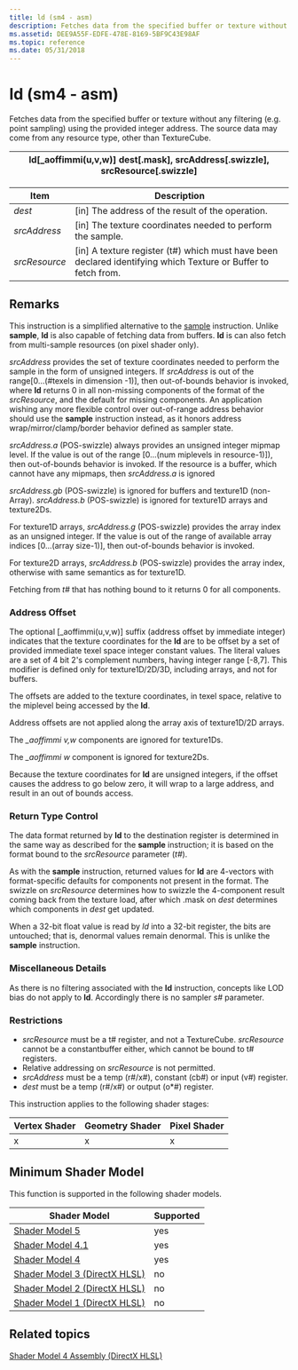 ```yaml
---
title: ld (sm4 - asm)
description: Fetches data from the specified buffer or texture without any filtering (e.g. point sampling) using the provided integer address. The source data may come from any resource type, other than TextureCube.
ms.assetid: DEE9A55F-EDFE-478E-8169-5BF9C43E98AF
ms.topic: reference
ms.date: 05/31/2018
---
```


# ld (sm4 - asm)

Fetches data from the specified buffer or texture without any filtering (e.g. point sampling) using the provided integer address. The source data may come from any resource type, other than TextureCube.



| ld\[\_aoffimmi(u,v,w)\] dest\[.mask\], srcAddress\[.swizzle\], srcResource\[.swizzle\] |
|----------------------------------------------------------------------------------------|



 



| Item                                                                                                               | Description                                                                                                                 |
|--------------------------------------------------------------------------------------------------------------------|-----------------------------------------------------------------------------------------------------------------------------|
| <span id="dest"></span><span id="DEST"></span>*dest*<br/>                                                    | \[in\] The address of the result of the operation.<br/>                                                               |
| <span id="srcAddress"></span><span id="srcaddress"></span><span id="SRCADDRESS"></span>*srcAddress*<br/>     | \[in\] The texture coordinates needed to perform the sample.<br/>                                                     |
| <span id="srcResource"></span><span id="srcresource"></span><span id="SRCRESOURCE"></span>*srcResource*<br/> | \[in\] A texture register (t\#) which must have been declared identifying which Texture or Buffer to fetch from.<br/> |



 

## Remarks

This instruction is a simplified alternative to the [sample](sample--sm4---asm-.md) instruction. Unlike **sample**, **ld** is also capable of fetching data from buffers. **ld** is can also fetch from multi-sample resources (on pixel shader only).

*srcAddress* provides the set of texture coordinates needed to perform the sample in the form of unsigned integers. If *srcAddress* is out of the range\[0...(\#texels in dimension -1)\], then out-of-bounds behavior is invoked, where **ld** returns 0 in all non-missing components of the format of the *srcResource*, and the default for missing components. An application wishing any more flexible control over out-of-range address behavior should use the **sample** instruction instead, as it honors address wrap/mirror/clamp/border behavior defined as sampler state.

*srcAddress.a* (POS-swizzle) always provides an unsigned integer mipmap level. If the value is out of the range \[0...(num miplevels in resource-1)\]), then out-of-bounds behavior is invoked. If the resource is a buffer, which cannot have any mipmaps, then *srcAddress.a* is ignored

*srcAddress.gb* (POS-swizzle) is ignored for buffers and texture1D (non-Array). *srcAddress.b* (POS-swizzle) is ignored for texture1D arrays and texture2Ds.

For texture1D arrays, *srcAddress.g* (POS-swizzle) provides the array index as an unsigned integer. If the value is out of the range of available array indices \[0...(array size-1)\], then out-of-bounds behavior is invoked.

For texture2D arrays, *srcAddress.b* (POS-swizzle) provides the array index, otherwise with same semantics as for texture1D.

Fetching from *t\#* that has nothing bound to it returns 0 for all components.

### Address Offset

The optional \[\_aoffimmi(u,v,w)\] suffix (address offset by immediate integer) indicates that the texture coordinates for the **ld** are to be offset by a set of provided immediate texel space integer constant values. The literal values are a set of 4 bit 2's complement numbers, having integer range \[-8,7\]. This modifier is defined only for texture1D/2D/3D, including arrays, and not for buffers.

The offsets are added to the texture coordinates, in texel space, relative to the miplevel being accessed by the **ld**.

Address offsets are not applied along the array axis of texture1D/2D arrays.

The *\_aoffimmi v,w* components are ignored for texture1Ds.

The *\_aoffimmi w* component is ignored for texture2Ds.

Because the texture coordinates for **ld** are unsigned integers, if the offset causes the address to go below zero, it will wrap to a large address, and result in an out of bounds access.

### Return Type Control

The data format returned by **ld** to the destination register is determined in the same way as described for the **sample** instruction; it is based on the format bound to the *srcResource* parameter (*t\#*).

As with the **sample** instruction, returned values for **ld** are 4-vectors with format-specific defaults for components not present in the format. The swizzle on *srcResource* determines how to swizzle the 4-component result coming back from the texture load, after which .mask on *dest* determines which components in *dest* get updated.

When a 32-bit float value is read by *ld* into a 32-bit register, the bits are untouched; that is, denormal values remain denormal. This is unlike the **sample** instruction.

### Miscellaneous Details

As there is no filtering associated with the **ld** instruction, concepts like LOD bias do not apply to **ld**. Accordingly there is no sampler *s\#* parameter.

### Restrictions

-   *srcResource* must be a t\# register, and not a TextureCube. *srcResource* cannot be a constantbuffer either, which cannot be bound to t\# registers.
-   Relative addressing on *srcResource* is not permitted.
-   *srcAddress* must be a temp (r\#/x\#), constant (cb\#) or input (v\#) register.
-   *dest* must be a temp (r\#/x\#) or output (o\*\#) register.

This instruction applies to the following shader stages:



| Vertex Shader | Geometry Shader | Pixel Shader |
|---------------|-----------------|--------------|
| x             | x               | x            |



 

## Minimum Shader Model

This function is supported in the following shader models.



| Shader Model                                              | Supported |
|-----------------------------------------------------------|-----------|
| [Shader Model 5](d3d11-graphics-reference-sm5.md)        | yes       |
| [Shader Model 4.1](dx-graphics-hlsl-sm4.md)              | yes       |
| [Shader Model 4](dx-graphics-hlsl-sm4.md)                | yes       |
| [Shader Model 3 (DirectX HLSL)](dx-graphics-hlsl-sm3.md) | no        |
| [Shader Model 2 (DirectX HLSL)](dx-graphics-hlsl-sm2.md) | no        |
| [Shader Model 1 (DirectX HLSL)](dx-graphics-hlsl-sm1.md) | no        |



 

## Related topics

<dl> <dt>

[Shader Model 4 Assembly (DirectX HLSL)](dx-graphics-hlsl-sm4-asm.md)
</dt> </dl>

 

 





